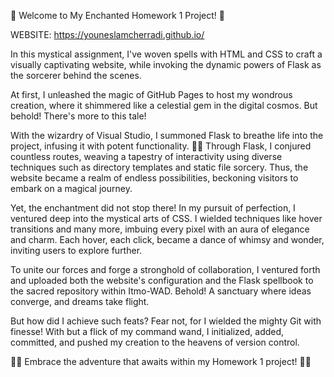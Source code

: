 🌟 Welcome to My Enchanted Homework 1 Project! 🌟

WEBSITE: https://youneslamcherradi.github.io/

In this mystical assignment, I've woven spells with HTML and CSS to craft a visually captivating website, while invoking the dynamic powers of Flask as the sorcerer behind the scenes.

At first, I unleashed the magic of GitHub Pages to host my wondrous creation, where it shimmered like a celestial gem in the digital cosmos. But behold! There's more to this tale!

With the wizardry of Visual Studio, I summoned Flask to breathe life into the project, infusing it with potent functionality. 🧙‍♂️ Through Flask, I conjured countless routes, weaving a tapestry of interactivity using diverse techniques such as directory templates and static file sorcery. Thus, the website became a realm of endless possibilities, beckoning visitors to embark on a magical journey.

Yet, the enchantment did not stop there! In my pursuit of perfection, I ventured deep into the mystical arts of CSS. I wielded techniques like hover transitions and many more, imbuing every pixel with an aura of elegance and charm. Each hover, each click, became a dance of whimsy and wonder, inviting users to explore further.

To unite our forces and forge a stronghold of collaboration, I ventured forth and uploaded both the website's configuration and the Flask spellbook to the sacred repository within Itmo-WAD. Behold! A sanctuary where ideas converge, and dreams take flight.

But how did I achieve such feats? Fear not, for I wielded the mighty Git with finesse! With but a flick of my command wand, I initialized, added, committed, and pushed my creation to the heavens of version control.

🌟🚀 Embrace the adventure that awaits within my Homework 1 project! 🚀🌟
